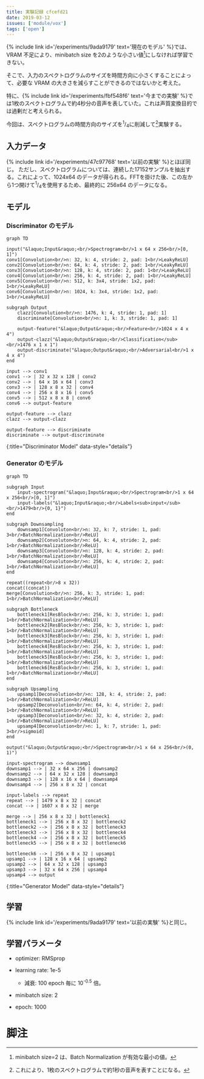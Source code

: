 ```yaml
---
title: 実験記録 cfcefd21
date: 2019-03-12
issues: ['module/vox']
tags: ['open']
---
```


{% include link id='/experiments/9ada9179' text='現在のモデル' %}では、VRAM 不足により、minibatch size を2のような小さい値[^1]にしなければ学習できない。

そこで、入力のスペクトログラムのサイズを時間方向に小さくすることによって、必要な VRAM の大きさを減らすことができるのではないかと考えた。

特に、{% include link id='/experiments/fbf548f6' text='今までの実験' %}では1枚のスペクトログラムで約4秒分の音声を表していた。これは声質変換目的では過剰だと考えられる。

今回は、スペクトログラムの時間方向のサイズを<sup>1</sup>/<sub>4</sub>に削減して[^2]実験する。

## 入力データ ##

{% include link id='/experiments/47c97768' text='以前の実験' %}とほぼ同じ。
ただし、スペクトログラムについては、連続した17152サンプルを抽出する。これによって、1024x64 のデータが得られる。FFTを掛けた後、この左から1つ開けて<sup>1</sup>/<sub>4</sub>を使用するため、最終的に 256x64 のデータになる。

## モデル ##

### Discriminator のモデル ###

```mermaid
graph TD

input("&laquo;Input&raquo;<br/>Spectrogram<br/>1 x 64 x 256<br/>[0, 1]")
conv1[Convolution<br/>n: 32, k: 4, stride: 2, pad: 1<br/>LeakyReLU]
conv2[Convolution<br/>n: 64, k: 4, stride: 2, pad: 1<br/>LeakyReLU]
conv3[Convolution<br/>n: 128, k: 4, stride: 2, pad: 1<br/>LeakyReLU]
conv4[Convolution<br/>n: 256, k: 4, stride: 2, pad: 1<br/>LeakyReLU]
conv5[Convolution<br/>n: 512, k: 3x4, stride: 1x2, pad: 1<br/>LeakyReLU]
conv6[Convolution<br/>n: 1024, k: 3x4, stride: 1x2, pad: 1<br/>LeakyReLU]

subgraph Output
    clazz[Convolution<br/>n: 1476, k: 4, stride: 1, pad: 1]
    discriminate[Convolution<br/>n: 1, k: 3, stride: 1, pad: 1]

    output-feature("&laquo;Output&raquo;<br/>Feature<br/>1024 x 4 x 4")
    output-clazz("&laquo;Output&raquo;<br/>Classification</sub><br/>1476 x 1 x 1")
    output-discriminate("&laquo;Output&raquo;<br/>Adversarial<br/>1 x 4 x 4")
end

input --> conv1
conv1 --> | 32 x 32 x 128 | conv2
conv2 --> | 64 x 16 x 64 | conv3
conv3 --> | 128 x 8 x 32 | conv4
conv4 --> | 256 x 8 x 16 | conv5
conv5 --> | 512 x 8 x 8 | conv6
conv6 --> output-feature

output-feature --> clazz
clazz --> output-clazz

output-feature --> discriminate
discriminate --> output-discriminate
```
{:title="Discriminator Model" data-style="details"}

### Generator のモデル ###

```mermaid
graph TD

subgraph Input
    input-spectrogram("&laquo;Input&raquo;<br/>Spectrogram<br/>1 x 64 x 256<br/>[0, 1]")
    input-labels("&laquo;Input&raquo;<br/>Labels<sub>input</sub><br/>1479<br/>{0, 1}")
end

subgraph Downsampling
    downsamp1[Convoluton<br/>n: 32, k: 7, stride: 1, pad: 3<br/>BatchNormalization<br/>ReLU]
    downsamp2[Convoluton<br/>n: 64, k: 4, stride: 2, pad: 1<br/>BatchNormalization<br/>ReLU]
    downsamp3[Convoluton<br/>n: 128, k: 4, stride: 2, pad: 1<br/>BatchNormalization<br/>ReLU]
    downsamp4[Convoluton<br/>n: 256, k: 4, stride: 2, pad: 1<br/>BatchNormalization<br/>ReLU]
end

repeat((repeat<br/>8 x 32))
concat((concat))
merge[Convolution<br/>n: 256, k: 3, stride: 1, pad: 1<br/>BatchNormalization<br/>ReLU]

subgraph Bottleneck
    bottleneck1[ResBlock<br/>n: 256, k: 3, stride: 1, pad: 1<br/>BatchNormalization<br/>ReLU]
    bottleneck2[ResBlock<br/>n: 256, k: 3, stride: 1, pad: 1<br/>BatchNormalization<br/>ReLU]
    bottleneck3[ResBlock<br/>n: 256, k: 3, stride: 1, pad: 1<br/>BatchNormalization<br/>ReLU]
    bottleneck4[ResBlock<br/>n: 256, k: 3, stride: 1, pad: 1<br/>BatchNormalization<br/>ReLU]
    bottleneck5[ResBlock<br/>n: 256, k: 3, stride: 1, pad: 1<br/>BatchNormalization<br/>ReLU]
    bottleneck6[ResBlock<br/>n: 256, k: 3, stride: 1, pad: 1<br/>BatchNormalization<br/>ReLU]
end

subgraph Upsampling
    upsamp1[Deconvolution<br/>n: 128, k: 4, stride: 2, pad: 1<br/>BatchNormalization<br/>ReLU]
    upsamp2[Deconvolution<br/>n: 64, k: 4, stride: 2, pad: 1<br/>BatchNormalization<br/>ReLU]
    upsamp3[Deconvolution<br/>n: 32, k: 4, stride: 2, pad: 1<br/>BatchNormalization<br/>ReLU]
    upsamp4[Deconvolution<br/>n: 1, k: 7, stride: 1, pad: 3<br/>sigmoid]
end

output("&laquo;Output&raquo;<br/>Spectrogram<br/>1 x 64 x 256<br/>(0, 1)")

input-spectrogram --> downsamp1
downsamp1 --> | 32 x 64 x 256 | downsamp2
downsamp2 --> | 64 x 32 x 128 | downsamp3
downsamp3 --> | 128 x 16 x 64 | downsamp4
downsamp4 --> | 256 x 8 x 32 | concat

input-labels --> repeat
repeat --> | 1479 x 8 x 32 | concat
concat --> | 1607 x 8 x 32 | merge

merge --> | 256 x 8 x 32 | bottleneck1
bottleneck1 --> | 256 x 8 x 32 | bottleneck2
bottleneck2 --> | 256 x 8 x 32 | bottleneck3
bottleneck3 --> | 256 x 8 x 32 | bottleneck4
bottleneck4 --> | 256 x 8 x 32 | bottleneck5
bottleneck5 --> | 256 x 8 x 32 | bottleneck6

bottleneck6 --> | 256 x 8 x 32 | upsamp1
upsamp1 --> | 128 x 16 x 64 | upsamp2
upsamp2 --> | 64 x 32 x 128 | upsamp3
upsamp3 --> | 32 x 64 x 256 | upsamp4
upsamp4 --> output
```
{:title="Generator Model" data-style="details"}

## 学習 ##

{% include link id='/experiments/9ada9179' text='以前の実験' %}と同じ。

## 学習パラメータ ##

*   optimizer: RMSprop

*   learning rate: 1e-5

    *   減衰: 100 epoch 毎に 10<sup>-0.5</sup> 倍。

*   minibatch size: 2

*   epoch: 1000

# 脚注 #

[^1]: minibatch size=2 は、Batch Normalization が有効な最小の値。

[^2]: これにより、1枚のスペクトログラムで約1秒の音声を表すことになる。
